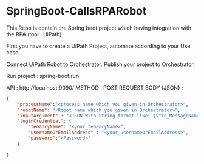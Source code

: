 # SpringBoot-CallsRPARobot
This Repo is contain the Spring boot project which having integration with the RPA (tool : UiPath)

First you have to create a UiPath Project, automate according to your Use case.

Connect UiPath Robot to Orchestrator.
Publish your project to Orchestrator.

Run project : spring-boot:run

API : http://localhost:9090/
METHOD : POST
REQUEST BODY (JSON) :
```json
{
	"processName":"<process name which you given in Orchestrator>",
	"robotName": "<Robot name which you given in Orchestrator>",
	"inputArgument" : "<JSON With String format like: {\"in_MessageName\" : \"TEST\",\"in_BusinessKey\" : \"TEST\"} >",
	"loginCredential": {
		"tenancyName": "<your_tenancyName>",
		"usernameOrEmailAddress" : "<your_usernameOrEmailAddress>",
		"password":"<Password>"
	}
	
}
```
